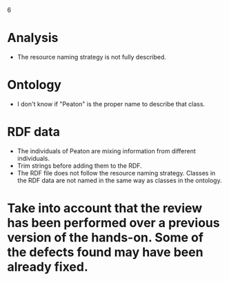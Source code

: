 6
# Analysis
- The resource naming strategy is not fully described.
# Ontology
- I don't know if "Peaton" is the proper name to describe that class.
# RDF data
- The individuals of Peaton are mixing information from different individuals.
- Trim strings before adding them to the RDF.
- The RDF file does not follow the resource naming strategy. Classes in the RDF data are not named in the same way as classes in the ontology.
# Take into account that the review has been performed over a previous version of the hands-on. Some of the defects found may have been already fixed.
